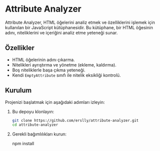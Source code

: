 # Attribute Analyzer

Attribute Analyzer, HTML öğelerini analiz etmek ve özelliklerini işlemek için kullanılan bir JavaScript kütüphanesidir. Bu kütüphane, bir HTML öğesinin adını, niteliklerini ve içeriğini analiz etme yeteneği sunar.

## Özellikler

- HTML öğelerinin adını çıkarma.
- Nitelikleri ayrıştırma ve yönetme (ekleme, kaldırma).
- Boş niteliklerle başa çıkma yeteneği.
- Kendi `EmptyAttribute` sınıfı ile nitelik eksikliği kontrolü.

## Kurulum

Projenizi başlatmak için aşağıdaki adımları izleyin:

1. Bu depoyu klonlayın:

   ```bash
   git clone https://github.com/erslly/attribute-analyzer.git
   cd attribute-analyzer 

2. Gerekli bağımlılıkları kurun:

   npm install

